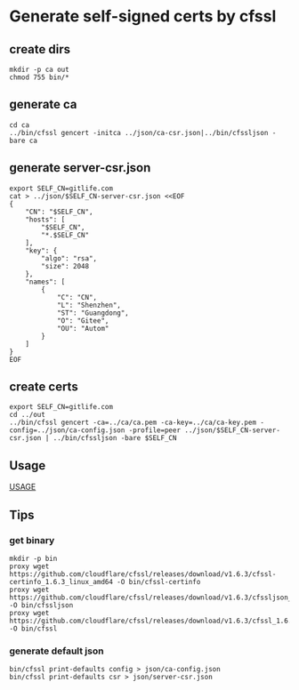 # Generate self-signed certs by cfssl

## create dirs

```
mkdir -p ca out
chmod 755 bin/*
```

## generate ca

```
cd ca
../bin/cfssl gencert -initca ../json/ca-csr.json|../bin/cfssljson -bare ca
```

## generate server-csr.json

```
export SELF_CN=gitlife.com
cat > ../json/$SELF_CN-server-csr.json <<EOF
{
    "CN": "$SELF_CN",
    "hosts": [
        "$SELF_CN",
        "*.$SELF_CN"
    ],
    "key": {
        "algo": "rsa",
        "size": 2048
    },
    "names": [
        {
            "C": "CN",
            "L": "Shenzhen",
            "ST": "Guangdong",
            "O": "Gitee",
            "OU": "Autom"
        }
    ]
}
EOF
```

## create certs

```
export SELF_CN=gitlife.com
cd ../out
../bin/cfssl gencert -ca=../ca/ca.pem -ca-key=../ca/ca-key.pem -config=../json/ca-config.json -profile=peer ../json/$SELF_CN-server-csr.json | ../bin/cfssljson -bare $SELF_CN
```

## Usage

[USAGE](./USAGE.md)

## Tips

### get binary

```
mkdir -p bin
proxy wget https://github.com/cloudflare/cfssl/releases/download/v1.6.3/cfssl-certinfo_1.6.3_linux_amd64 -O bin/cfssl-certinfo
proxy wget https://github.com/cloudflare/cfssl/releases/download/v1.6.3/cfssljson_1.6.3_linux_amd64 -O bin/cfssljson
proxy wget https://github.com/cloudflare/cfssl/releases/download/v1.6.3/cfssl_1.6.3_linux_amd64 -O bin/cfssl
```

### generate default json

```
bin/cfssl print-defaults config > json/ca-config.json
bin/cfssl print-defaults csr > json/server-csr.json
```
